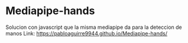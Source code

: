 # Mediapipe-hands
Solucion con javascript que la misma mediapipe da para la deteccion de manos
Link: https://pabloaguirre9944.github.io/Mediapipe-hands/

